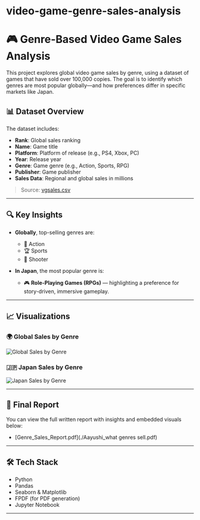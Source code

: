 # video-game-genre-sales-analysis

# 🎮 Genre-Based Video Game Sales Analysis

This project explores global video game sales by genre, using a dataset of games that have sold over 100,000 copies. The goal is to identify which genres are most popular globally—and how preferences differ in specific markets like Japan.

## 📊 Dataset Overview

The dataset includes:
- **Rank**: Global sales ranking
- **Name**: Game title
- **Platform**: Platform of release (e.g., PS4, Xbox, PC)
- **Year**: Release year
- **Genre**: Game genre (e.g., Action, Sports, RPG)
- **Publisher**: Game publisher
- **Sales Data**: Regional and global sales in millions

> Source: [vgsales.csv](./vgsales.csv)

---

## 🔍 Key Insights

- **Globally**, top-selling genres are:
  - 🎯 Action
  - 🏆 Sports
  - 🔫 Shooter

- **In Japan**, the most popular genre is:
  - 🎮 **Role-Playing Games (RPGs)** — highlighting a preference for story-driven, immersive gameplay.

---

## 📈 Visualizations

### 🌍 Global Sales by Genre  
![Global Sales by Genre](./visuals/global_sales_by_genre.png)

### 🇯🇵 Japan Sales by Genre  
![Japan Sales by Genre](./visuals/japan_sales_by_genre.png)

---

## 📄 Final Report

You can view the full written report with insights and embedded visuals below:

- [Genre_Sales_Report.pdf](./Aayushi_what genres sell.pdf)

---

## 🛠️ Tech Stack

- Python
- Pandas
- Seaborn & Matplotlib
- FPDF (for PDF generation)
- Jupyter Notebook

---

